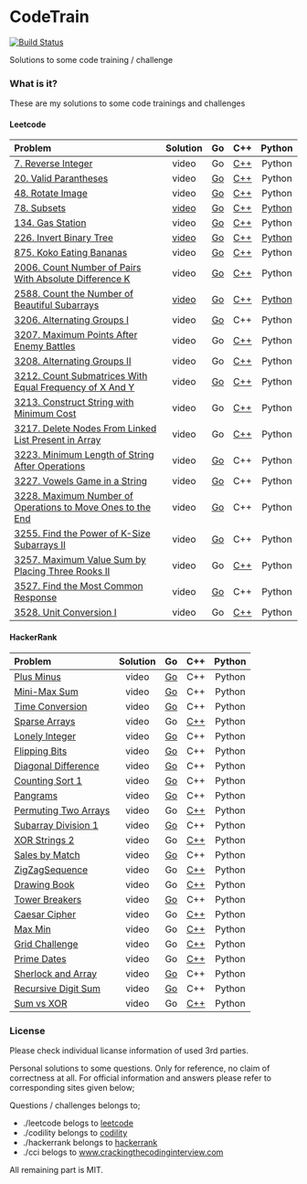 # CodeTrain
[![Build Status](https://travis-ci.org/sifaserdarozen/CodeTrain.png)](https://travis-ci.org/sifaserdarozen/CodeTrain)

Solutions to some code training / challenge

### What is it?
These are my solutions to some code trainings and challenges

#### Leetcode
| Problem | Solution | Go | C++ | Python |
| :----------------------------- |:---------------:| :---------------:| :---------------: | :---------------: |
| [7. Reverse Integer](https://leetcode.com/problems/reverse-integer/description/)    | video | Go | [C++](https://github.com/sifaserdarozen/CodeTrain/blob/master/leetcode/0007-ReverseInteger/solution.cpp) | Python | 
| [20. Valid Parantheses](https://leetcode.com/problems/valid-parentheses/description/)    | video | [Go](https://github.com/sifaserdarozen/CodeTrain/blob/master/leetcode/0020-ValidParantheses/solution.go) | [C++](https://github.com/sifaserdarozen/CodeTrain/blob/master/leetcode/0020-ValidParantheses/solution.cpp) | Python |
| [48. Rotate Image](https://leetcode.com/problems/rotate-image/description/)    | video | [Go](https://github.com/sifaserdarozen/CodeTrain/blob/master/leetcode/0048-RotateImage/solution.go) | [C++](https://github.com/sifaserdarozen/CodeTrain/blob/master/leetcode/0048-RotateImage/solution.cpp) | Python | 
| [78. Subsets](https://leetcode.com/problems/subsets/description/)    | [video](https://youtu.be/QbKBaZn3rrU) | [Go](https://github.com/sifaserdarozen/CodeTrain/blob/master/leetcode/0078-Subsets/solution.go) | [C++](https://github.com/sifaserdarozen/CodeTrain/blob/master/leetcode/0078-Subsets/solution.cpp) | [Python](https://github.com/sifaserdarozen/CodeTrain/blob/master/leetcode/0078-Subsets/solution.py) | 
| [134. Gas Station](https://leetcode.com/problems/gas-station/description/)    | video | [Go](https://github.com/sifaserdarozen/CodeTrain/blob/master/leetcode/0134-GasStation/solution.go) | [C++](https://github.com/sifaserdarozen/CodeTrain/blob/master/leetcode/0134-GasStation/solution.cpp) | Python | 
| [226. Invert Binary Tree](https://leetcode.com/problems/invert-binary-tree/description/)    | [video](https://youtu.be/AgkI2wtOzqg) | [Go](https://github.com/sifaserdarozen/CodeTrain/blob/master/leetcode/0226-InvertBinaryTree/solution.go) | [C++](https://github.com/sifaserdarozen/CodeTrain/blob/master/leetcode/0226-InvertBinaryTree/solution.cpp) | [Python](https://github.com/sifaserdarozen/CodeTrain/blob/master/leetcode/0226-InvertBinaryTree/solution.py) |
| [875. Koko Eating Bananas](https://leetcode.com/problems/koko-eating-bananas/description)    | video | [Go](https://github.com/sifaserdarozen/CodeTrain/blob/master/leetcode/0875-KokoEatingBananas/solution.go) | [C++](https://github.com/sifaserdarozen/CodeTrain/blob/master/leetcode/0875-KokoEatingBananas/solution.cpp) | Python | 
| [2006. Count Number of Pairs With Absolute Difference K](https://leetcode.com/problems/count-number-of-pairs-with-absolute-difference-k/description)    | video | [Go](https://github.com/sifaserdarozen/CodeTrain/blob/master/leetcode/2006-CountNumberOfPairsWithAbsoluteDifferenceK/solution.go) | [C++](https://github.com/sifaserdarozen/CodeTrain/blob/master/leetcode/2006-CountNumberOfPairsWithAbsoluteDifferenceK/solution.cpp) | Python | 
| [2588. Count the Number of Beautiful Subarrays](https://leetcode.com/problems/count-the-number-of-beautiful-subarrays/description/)  | [video](https://youtu.be/XBd9SNdaHmc) | [Go](https://github.com/sifaserdarozen/CodeTrain/blob/master/leetcode/2588-CountTheNumberOfBeautifulSubarrays/solution.go) | [C++](https://github.com/sifaserdarozen/CodeTrain/blob/master/leetcode/2588-CountTheNumberOfBeautifulSubarrays/solution.cpp) | [Python](https://github.com/sifaserdarozen/CodeTrain/blob/master/leetcode/2588-CountTheNumberOfBeautifulSubarrays/solution.py) |
| [3206. Alternating Groups I](https://leetcode.com/problems/alternating-groups-i/)    | video | [Go](https://github.com/sifaserdarozen/CodeTrain/blob/master/leetcode/3206-AlternatingGroupsI/solution.go) | C++ | Python |
| [3207. Maximum Points After Enemy Battles](https://leetcode.com/problems/maximum-points-after-enemy-battles/description/)    | video | Go | [C++](https://github.com/sifaserdarozen/CodeTrain/leetcode/3207-MaximumPointsAfterEnemyBattles/solution.cpp) | Python |
| [3208. Alternating Groups II](https://leetcode.com/problems/alternating-groups-ii/description/)    | video | Go | [C++](https://github.com/sifaserdarozen/CodeTrain/leetcode/3208-AlternatingGroupsII/solution.cpp) | Python |
| [3212. Count Submatrices With Equal Frequency of X And Y](https://leetcode.com/problems/count-submatrices-with-equal-frequency-of-x-and-y/)    | video | [Go](https://github.com/sifaserdarozen/CodeTrain/blob/master/leetcode/3212-CountSubmatricesWithEqualFrequencyOfXAndY/solution.go) | [C++](https://github.com/sifaserdarozen/CodeTrain/blob/master/leetcode/3212-CountSubmatricesWithEqualFrequencyOfXAndY/solution.cpp) | Python |
| [3213. Construct String with Minimum Cost](https://leetcode.com/problems/construct-string-with-minimum-cost/description/)    | video | Go | [C++](https://github.com/sifaserdarozen/CodeTrain/blob/master/leetcode/3213-ConstructStringWithMinimumCost/solution.cpp) | Python |
| [3217. Delete Nodes From Linked List Present in Array](https://leetcode.com/problems/delete-nodes-from-linked-list-present-in-array/description/)    | video | Go | [C++](https://github.com/sifaserdarozen/CodeTrain/blob/master/leetcode/3217-DeleteNodesFromLinkedListPresentInArray/solution.cpp) | Python |
| [3223. Minimum Length of String After Operations](https://leetcode.com/problems/minimum-length-of-string-after-operations/description/)    | video | [Go](https://github.com/sifaserdarozen/CodeTrain/blob/master/leetcode/3223-MinimumLengthOfStringAfterOperations/solution.go) | C++ | Python |
| [3227. Vowels Game in a String](https://leetcode.com/problems/vowels-game-in-a-string/description/)    | video | [Go](https://github.com/sifaserdarozen/CodeTrain/blob/master/leetcode/3227-VowelsGameInAString/solution.go) | C++ | Python |
| [3228. Maximum Number of Operations to Move Ones to the End](https://leetcode.com/problems/maximum-number-of-operations-to-move-ones-to-the-end/description/)    | video | [Go](https://github.com/sifaserdarozen/CodeTrain/blob/master/leetcode/3228-MaximumNumberOfOperationsToMoveOnesToTheEnd/solution.go) | C++ | Python |
| [3255. Find the Power of K-Size Subarrays II](https://leetcode.com/problems/find-the-power-of-k-size-subarrays-ii/description/)    | video | [Go](https://github.com/sifaserdarozen/CodeTrain/blob/master/leetcode/3255-FindThePowerOfKSizeSubarraysII/solution.go) | C++ | Python |
| [3257. Maximum Value Sum by Placing Three Rooks II](https://leetcode.com/problems/maximum-value-sum-by-placing-three-rooks-ii/description/)    | video | Go | [C++](https://github.com/sifaserdarozen/CodeTrain/blob/master/leetcode/3257-MaximumValueSumByPlacingThreeRooksII/solution.cpp) | Python |
| [3527. Find the Most Common Response](https://leetcode.com/problems/find-the-most-common-response/description)    | video | [Go](https://github.com/sifaserdarozen/CodeTrain/blob/master/leetcode/3527.FindTheMostCommonResponse/solution.go) | C++ | Python |
| [3528. Unit Conversion I](https://leetcode.com/problems/unit-conversion-i/description/)    | video | Go | [C++](https://github.com/sifaserdarozen/CodeTrain/blob/master/leetcode/3528-UnitConversionI/solution.cpp) | Python |

#### HackerRank
| Problem | Solution | Go | C++ | Python |
| :----------------------------- |:---------------:| :---------------:| :---------------: | :---------------: |
| [Plus Minus](https://www.hackerrank.com/challenges/one-month-preparation-kit-plus-minus/problem)    | video | [Go](https://github.com/sifaserdarozen/CodeTrain/blob/master/hackerrank/PlusMinus/solution.go) | C++ | Python |
| [Mini-Max Sum](https://www.hackerrank.com/challenges/one-month-preparation-kit-mini-max-sum/problem)    | video | [Go](https://github.com/sifaserdarozen/CodeTrain/blob/master/hackerrank/MinMaxSum/solution.go) | C++ | Python |
| [Time Conversion](https://www.hackerrank.com/challenges/one-month-preparation-kit-time-conversion/problem)    | video | [Go](https://github.com/sifaserdarozen/CodeTrain/blob/master/hackerrank/TimeConversion/solution.go) | C++ | Python | 
| [Sparse Arrays](https://www.hackerrank.com/challenges/one-month-preparation-kit-sparse-arrays/problem)    | video | Go | [C++](https://github.com/sifaserdarozen/CodeTrain/blob/master/hackerrank/SparseArrays/solution.cpp) | Python | 
| [Lonely Integer](https://www.hackerrank.com/challenges/one-month-preparation-kit-lonely-integer/problem)    | video | [Go](https://github.com/sifaserdarozen/CodeTrain/blob/master/hackerrank/LonelyInteger/solution.go) | C++ | Python | 
| [Flipping Bits](https://www.hackerrank.com/challenges/one-month-preparation-kit-flipping-bits/problem)    | video | [Go](https://github.com/sifaserdarozen/CodeTrain/blob/master/hackerrank/FlippingBits/solution.go) | C++ | Python | 
| [Diagonal Difference](https://www.hackerrank.com/challenges/one-month-preparation-kit-diagonal-difference/problem)    | video | [Go](https://github.com/sifaserdarozen/CodeTrain/blob/master/hackerrank/DiagonalDifference/solution.go) | C++ | Python | 
| [Counting Sort 1](https://www.hackerrank.com/challenges/one-month-preparation-kit-countingsort1/problem)    | video | [Go](https://github.com/sifaserdarozen/CodeTrain/blob/master/hackerrank/CountingSortI/solution.go) | C++ | Python | 
| [Pangrams](https://www.hackerrank.com/challenges/one-month-preparation-kit-pangrams/problem)    | video | [Go](https://github.com/sifaserdarozen/CodeTrain/blob/master/hackerrank/Pangrams/solution.go) | C++ | Python | 
| [Permuting Two Arrays](https://www.hackerrank.com/challenges/one-month-preparation-kit-two-arrays/problem)    | video | Go | [C++](https://github.com/sifaserdarozen/CodeTrain/blob/master/hackerrank/PermutingTwoArrays/solution.cpp) | Python | 
| [Subarray Division 1](https://www.hackerrank.com/challenges/one-month-preparation-kit-the-birthday-bar/problem)    | video | [Go](https://github.com/sifaserdarozen/CodeTrain/blob/master/hackerrank/SubarrayDivisionI/solution.go) | C++ | Python | 
| [XOR Strings 2](https://www.hackerrank.com/challenges/one-month-preparation-kit-strings-xor/problem)    | video | Go | [C++](https://github.com/sifaserdarozen/CodeTrain/blob/master/hackerrank/XORStringsII/solution.cpp) | Python | 
| [Sales by Match](https://www.hackerrank.com/challenges/one-month-preparation-kit-sock-merchant/problem)    | video | [Go](https://github.com/sifaserdarozen/CodeTrain/blob/master/hackerrank/SalesByMatch/solution.go) | C++ | Python | 
| [ZigZagSequence](https://www.hackerrank.com/challenges/one-month-preparation-kit-zig-zag-sequence/problem)    | video | Go | [C++](https://github.com/sifaserdarozen/CodeTrain/blob/master/hackerrank/ZigZagSequence/solution.cpp) | Python | 
| [Drawing Book](https://www.hackerrank.com/challenges/one-month-preparation-kit-drawing-book/problem)    | video | Go | [C++](https://github.com/sifaserdarozen/CodeTrain/blob/master/hackerrank/DrawingBook/solution.go) | Python | 
| [Tower Breakers](https://www.hackerrank.com/challenges/one-month-preparation-kit-tower-breakers-1/problem)    | video | [Go](https://github.com/sifaserdarozen/CodeTrain/blob/master/hackerrank/TowerBreakers/solution.go) | C++ | Python | 
| [Caesar Cipher](https://www.hackerrank.com/challenges/one-month-preparation-kit-caesar-cipher-1/problem)    | video | Go | [C++](https://github.com/sifaserdarozen/CodeTrain/blob/master/hackerrank/CaesarCipher/solution.cppp) | Python | 
| [Max Min](https://www.hackerrank.com/challenges/one-month-preparation-kit-angry-children/problem)    | video | Go | [C++](https://github.com/sifaserdarozen/CodeTrain/blob/master/hackerrank/MaxMin/solution.cpp) | Python | 
| [Grid Challenge](https://www.hackerrank.com/challenges/one-month-preparation-kit-grid-challenge/problem)    | video | Go | [C++](https://github.com/sifaserdarozen/CodeTrain/blob/master/hackerrank/GridChallenge/solution.cpp) | Python | 
| [Prime Dates](https://www.hackerrank.com/challenges/one-month-preparation-kit-prime-date/problem)    | video | Go | [C++](https://github.com/sifaserdarozen/CodeTrain/blob/master/hackerrank/PrimeDates/solution.cpp) | Python | 
| [Sherlock and Array](https://www.hackerrank.com/challenges/one-month-preparation-kit-sherlock-and-array/problem)    | video | [Go](https://github.com/sifaserdarozen/CodeTrain/blob/master/hackerrank/SherlockAndArray/solution.go) | C++ | Python | 
| [Recursive Digit Sum](https://www.hackerrank.com/challenges/one-month-preparation-kit-recursive-digit-sum/problem)    | video | [Go](https://github.com/sifaserdarozen/CodeTrain/blob/master/hackerrank/RecursiveDigitSum/solution.go) | C++ | Python | 
| [Sum vs XOR](https://www.hackerrank.com/challenges/one-month-preparation-kit-sum-vs-xor/problem)    | video | Go | [C++](https://github.com/sifaserdarozen/CodeTrain/blob/master/hackerrank/SumVsXOR/solution.cpp) | Python | 


### License
Please check individual licanse information of used 3rd parties.

Personal solutions to some questions. Only for reference, no claim of correctness at all.
For official information and answers please refer to corresponding sites given below;

Questions / challenges belongs to;
* ./leetcode belogs to [leetcode](www.leetcode.com)
* ./codility belongs to [codility](www.codility.com)
* ./hackerrank belongs to [hackerrank](www.hackerrank.com)
* ./cci belogs to www.crackingthecodinginterview.com

All remaining part is MIT.

